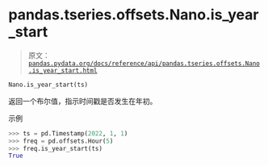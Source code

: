# pandas.tseries.offsets.Nano.is_year_start

> 原文：[`pandas.pydata.org/docs/reference/api/pandas.tseries.offsets.Nano.is_year_start.html`](https://pandas.pydata.org/docs/reference/api/pandas.tseries.offsets.Nano.is_year_start.html)

```py
Nano.is_year_start(ts)
```

返回一个布尔值，指示时间戳是否发生在年初。

示例

```py
>>> ts = pd.Timestamp(2022, 1, 1)
>>> freq = pd.offsets.Hour(5)
>>> freq.is_year_start(ts)
True 
```
